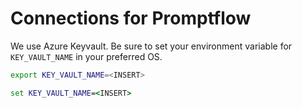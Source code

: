 # Connections for Promptflow

We use Azure Keyvault. Be sure to set your environment variable for `KEY_VAULT_NAME` in your preferred OS. 

```bash
export KEY_VAULT_NAME=<INSERT>
```

```cmd
set KEY_VAULT_NAME=<INSERT>
```